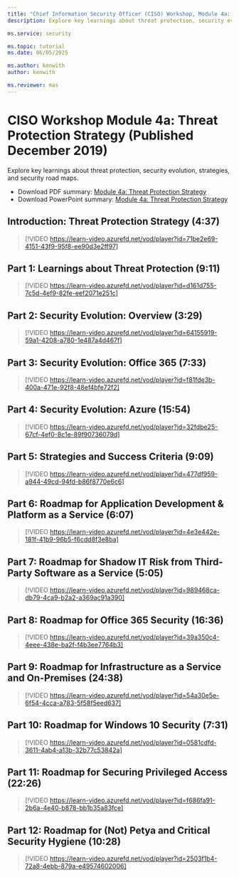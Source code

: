 ```yaml
---
title: "Chief Information Security Officer (CISO) Workshop, Module 4a: Threat Protection Strategy"
description: Explore key learnings about threat protection, security evolution, strategies, and security road maps.

ms.service: security

ms.topic: tutorial
ms.date: 06/05/2025

ms.author: kenwith
author: kenwith

ms.reviewer: mas
---
```

# CISO Workshop Module 4a: Threat Protection Strategy (Published December 2019)

Explore key learnings about threat protection, security evolution, strategies, and security road maps.

- Download PDF summary: [Module 4a: Threat Protection Strategy](https://download.microsoft.com/download/e/0/3/e037fdcb-67f8-43f7-b137-36ffed7e317c/ciso-workshop-4a-threat-protection.pdf)
- Download PowerPoint summary: [Module 4a: Threat Protection Strategy](https://download.microsoft.com/download/e/0/3/e037fdcb-67f8-43f7-b137-36ffed7e317c/ciso-workshop-4a-threat-protection.pptx)

## Introduction: Threat Protection Strategy (4:37)

> [!VIDEO https://learn-video.azurefd.net/vod/player?id=71be2e69-4151-43f9-95f8-ee90d3e2ff97]

## Part 1: Learnings about Threat Protection (9:11)

> [!VIDEO https://learn-video.azurefd.net/vod/player?id=d161d755-7c5d-4ef9-82fe-eef2071e251c]

## Part 2: Security Evolution: Overview (3:29)

> [!VIDEO https://learn-video.azurefd.net/vod/player?id=64155919-59a1-4208-a780-1e487a4d467f]

## Part 3: Security Evolution: Office 365 (7:33)

> [!VIDEO https://learn-video.azurefd.net/vod/player?id=f81fde3b-400a-471e-92f8-48ef4bfe72f2]

## Part 4: Security Evolution: Azure (15:54)

> [!VIDEO https://learn-video.azurefd.net/vod/player?id=32fdbe25-67cf-4ef0-8c1e-89f90736079d]

## Part 5: Strategies and Success Criteria (9:09)

> [!VIDEO https://learn-video.azurefd.net/vod/player?id=477df959-a944-49cd-94fd-b86f8770e6c6]

## Part 6: Roadmap for Application Development & Platform as a Service (6:07)

> [!VIDEO https://learn-video.azurefd.net/vod/player?id=4e3e442e-181f-41b9-96b5-f6cdd8f3e8ba]

## Part 7: Roadmap for Shadow IT Risk from Third-Party Software as a Service (5:05)

> [!VIDEO https://learn-video.azurefd.net/vod/player?id=989468ca-db79-4ca9-b2a2-a369ac91a390]

## Part 8: Roadmap for Office 365 Security (16:36)

> [!VIDEO https://learn-video.azurefd.net/vod/player?id=39a350c4-4eee-438e-ba2f-f4b3ee7764b3]

## Part 9: Roadmap for Infrastructure as a Service and On-Premises (24:38)

> [!VIDEO https://learn-video.azurefd.net/vod/player?id=54a30e5e-6f54-4cca-a783-5f58f5eed637]

## Part 10: Roadmap for Windows 10 Security (7:31)

> [!VIDEO https://learn-video.azurefd.net/vod/player?id=0581cdfd-3611-4ab4-a13b-32b77c53842a]

## Part 11: Roadmap for Securing Privileged Access (22:26)

> [!VIDEO https://learn-video.azurefd.net/vod/player?id=f686fa91-2b6a-4e40-b878-bb1b35a83fce]

## Part 12: Roadmap for (Not) Petya and Critical Security Hygiene (10:28)

> [!VIDEO https://learn-video.azurefd.net/vod/player?id=2503f1b4-72a8-4ebb-879a-e49574602006]
